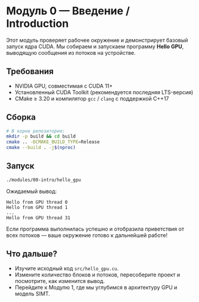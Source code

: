 # Модуль 0 — Введение / Introduction

Этот модуль проверяет рабочее окружение и демонстрирует базовый запуск ядра CUDA. Мы собираем и запускаем программу **Hello GPU**, выводящую сообщения из потоков на устройстве.

## Требования

- NVIDIA GPU, совместимая с CUDA 11+
- Установленный CUDA Toolkit (рекомендуется последняя LTS-версия)
- CMake ≥ 3.20 и компилятор `gcc` / `clang` с поддержкой C++17

## Сборка

```bash
# В корне репозитория:
mkdir -p build && cd build
cmake .. -DCMAKE_BUILD_TYPE=Release
cmake --build . -j$(nproc)
```

## Запуск

```bash
./modules/00-intro/hello_gpu
```

Ожидаемый вывод:

```text
Hello from GPU thread 0
Hello from GPU thread 1
...
Hello from GPU thread 31
```

Если программа выполнилась успешно и отобразила приветствия от всех потоков — ваше окружение готово к дальнейшей работе!

## Что дальше?

- Изучите исходный код `src/hello_gpu.cu`.
- Измените количество блоков и потоков, пересоберите проект и посмотрите, как изменится вывод.
- Перейдите к Модулю 1, где мы углубимся в архитектуру GPU и модель SIMT. 
